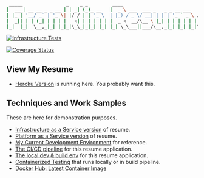 ```sh
 _____                _    _ _         ____
|  ___| __ __ _ _ __ | | _| (_)_ __   |  _ \ ___  ___ _   _ _ __ ___   ___
| |_ | '__/ _` | '_ \| |/ / | | '_ \  | |_) / _ \/ __| | | | '_ ` _ \ / _ \
|  _|| | | (_| | | | |   <| | | | | | |  _ <  __/\__ \ |_| | | | | | |  __/
|_|  |_|  \__,_|_| |_|_|\_\_|_|_| |_| |_| \_\___||___/\__,_|_| |_| |_|\___|

```

[![Infrastructure Tests](https://www.bridgecrew.cloud/badges/github/devsecfranklin/franklin-resume/general)](https://www.bridgecrew.cloud/link/badge?vcs=github&fullRepo=devsecfranklin%2Ffranklin-resume&benchmark=INFRASTRUCTURE+SECURITY)

[![Coverage Status](https://coveralls.io/repos/github/theDevilsVoice/franklin-resume/badge.svg?branch=master)](https://coveralls.io/github/theDevilsVoice/franklin-resume?branch=master)

## View My Resume

* [Heroku Version](https://franklin-resume.herokuapp.com/) is running here. You probably want this.

## Techniques and Work Samples

These are here for demonstration purposes.

* [Infrastructure as a Service version](https://devsecfranklin.github.io/franklin-resume/docs/gcloud.html) of resume.
* [Platform as a Service version](https://devsecfranklin.github.io/franklin-resume/docs/python_flask.html) of resume.
* [My Current Development Environment](https://devsecfranklin.github.io/franklin-resume/docs/dev_env.html) for reference.
* [The CI/CD pipeline](https://devsecfranklin.github.io/franklin-resume/docs/ci_cd_pipeline.html) for this resume application.
* [The local dev & build env](https://devsecfranklin.github.io/franklin-resume/docs/ci_cd_pipeline.html) for this resume application.
* [Containerized Testing](https://devsecfranklin.github.io/franklin-resume/docs/testing.html) that runs locally or in build pipeline.
* [Docker Hub: Latest Container Image](https://devsecfranklin.github.io/franklin-resume/docs/docker.html)
